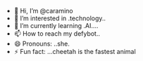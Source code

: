 - 👋 Hi, I’m @caramino
- 👀 I’m interested in .technology..
- 🌱 I’m currently learning .AI....
- 📫 How to reach my defybot..
- 😄 Pronouns: ..she.
- ⚡ Fun fact: ...cheetah is the fastest animal 

<!---
caramino/caramino is a ✨ special ✨ repository because its `README.md` (this file) appears on your GitHub profile.
You can click the Preview link to take a look at your changes.
--->
